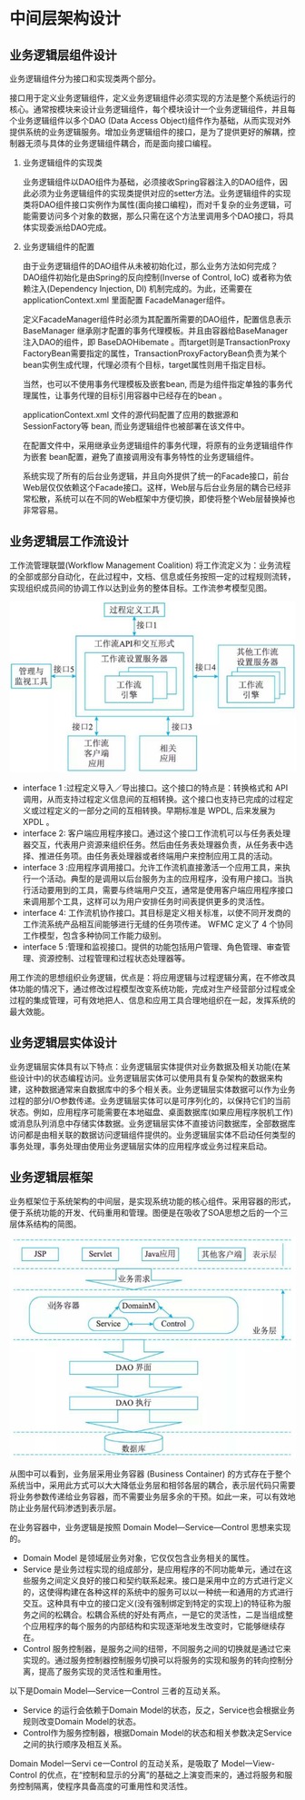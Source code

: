 # 中间层架构设计

## 业务逻辑层组件设计

业务逻辑组件分为接口和实现类两个部分。

接口用于定义业务逻辑组件，定义业务逻辑组件必须实现的方法是整个系统运行的核心。通常按模块来设计业务逻辑组件，每个模块设计一个业务逻辑组件，并且每个业务逻辑组件以多个DAO (Data Access Object)组件作为基础，从而实现对外提供系统的业务逻辑服务。增加业务逻辑组件的接口，是为了提供更好的解耦，控制器无须与具体的业务逻辑组件耦合，而是面向接口编程。

1. 业务逻辑组件的实现类

    业务逻辑组件以DAO组件为基础，必须接收Spring容器注入的DAO组件，因此必须为业务逻辑组件的实现类提供对应的setter方法。业务逻辑组件的实现类将DAO组件接口实例作为属性(面向接口编程)，而对千复杂的业务逻辑，可能需要访问多个对象的数据，那么只需在这个方法里调用多个DAO接口，将具体实现委派给DAO完成。

2. 业务逻辑组件的配置

    由于业务逻辑组件的DAO组件从未被初始化过，那么业务方法如何完成？ DAO组件初始化是由Spring的反向控制(Inverse of Control, IoC) 或者称为依赖注入(Dependency Injection, DI) 机制完成的。为此，还需要在applicationContext.xml 里面配置 FacadeManager组件。

    定义FacadeManager组件时必须为其配置所需要的DAO组件，配置信息表示Base­Manager 继承刚才配置的事务代理模板。并且由容器给BaseManager注入DAO的组件，即 BaseDAOHibemate 。而target则是TransactionProxy FactoryBean需要指定的属性，TransactionProxyFactoryBean负责为某个bean实例生成代理，代理必须有个目标，target属性则用千指定目标。

    当然，也可以不使用事务代理模板及嵌套bean, 而是为组件指定单独的事务代理属性，让事务代理的目标引用容器中已经存在的bean 。

    applicationContext.xml 文件的源代码配置了应用的数据源和SessionFactory等 bean, 而业务逻辑组件也被部署在该文件中。

    在配置文件中，采用继承业务逻辑组件的事务代理，将原有的业务逻辑组件作为嵌套 bean配置，避免了直接调用没有事务特性的业务逻辑组件。

    系统实现了所有的后台业务逻辑，并且向外提供了统一的Facade接口，前台Web层仅仅依赖这个Facade接口。这样，Web层与后台业务层的耦合已经非常松散，系统可以在不同的Web框架中方便切换，即使将整个Web层替换掉也非常容易。

## 业务逻辑层工作流设计

工作流管理联盟(Workflow Management Coalition) 将工作流定义为：业务流程的全部或部分自动化，在此过程中，文档、信息或任务按照一定的过程规则流转，实现组织成员间的协调工作以达到业务的整体目标。工作流参考模型见图。

![alt text](3中间层架构设计/工作流参考模型.png)

- interface  1 :过程定义导入／导出接口。这个接口的特点是：转换格式和 API 调用，从而支持过程定义信息间的互相转换。这个接口也支持已完成的过程定义或过程定义的一部分之间的互相转换。早期标准是 WPDL, 后来发展为 XPDL 。
- interface 2: 客户端应用程序接口。通过这个接口工作流机可以与任务表处理器交互，代表用户资源来组织任务。然后由任务表处理器负责，从任务表中选择、推进任务项。由任务表处理器或者终端用户来控制应用工具的活动。
- interface  3 :应用程序调用接口。允许工作流机直接激活一个应用工具，来执行一个活动。典型的是调用以后台服务为主的应用程序，没有用户接口。当执行活动要用到的工具，需要与终端用户交互，通常是使用客户端应用程序接口来调用那个工具，这样可以为用户安排任务时间表提供更多的灵活性。
- interface 4: 工作流机协作接口。其目标是定义相关标准，以使不同开发商的工作流系统产品相互间能够进行无缝的任务项传递。 WFMC 定义了 4 个协同工作模型，包含多种协同工作能力级别。
- interface  5 :管理和监视接口。提供的功能包括用户管理、角色管理、审查管理、资源控制、过程管理和过程状态处理器等。

用工作流的思想组织业务逻辑，优点是：将应用逻辑与过程逻辑分离，在不修改具体功能的情况下，通过修改过程模型改变系统功能，完成对生产经营部分过程或全过程的集成管理，可有效地把人、信息和应用工具合理地组织在一起，发挥系统的最大效能。

## 业务逻辑层实体设计

业务逻辑层实体具有以下特点：业务逻辑层实体提供对业务数据及相关功能(在某些设计中)的状态编程访问。业务逻辑层实体可以使用具有复杂架构的数据来构建，这种数据通常来自数据库中的多个相关表。业务逻辑层实体数据可以作为业务过程的部分I/O参数传递。业务逻辑层实体可以是可序列化的，以保持它们的当前状态。例如，应用程序可能需要在本地磁盘、桌面数据库(如果应用程序脱机工作)或消息队列消息中存储实体数据。业务逻辑层实体不直接访问数据库，全部数据库访问都是由相关联的数据访问逻辑组件提供的。业务逻辑层实体不启动任何类型的事务处理，事务处理由使用业务逻辑层实体的应用程序或业务过程来启动。

## 业务逻辑层框架

业务框架位于系统架构的中间层，是实现系统功能的核心组件。采用容器的形式，便于系统功能的开发、代码重用和管理。图便是在吸收了SOA思想之后的一个三层体系结构的简图。

![alt text](3中间层架构设计/业务框架在整个系统架构中的位置.png)

从图中可以看到，业务层采用业务容器 (Business Container) 的方式存在于整个系统当中，采用此方式可以大大降低业务层和相邻各层的耦合，表示层代码只需要将业务参数传递给业务容器，而不需要业务层多余的干预。如此一来，可以有效地防止业务层代码渗透到表示层。

在业务容器中，业务逻辑是按照 Domain Model—Service—Control 思想来实现的。

- Domain Model 是领域层业务对象，它仅仅包含业务相关的属性。
- Service 是业务过程实现的组成部分，是应用程序的不同功能单元，通过在这些服务之间定义良好的接口和契约联系起来。接口是采用中立的方式进行定义的，这使得构建在各种这样的系统中的服务可以以一种统一和通用的方式进行交互。这种具有中立的接口定义(没有强制绑定到特定的实现上)的特征称为服务之间的松耦合。松耦合系统的好处有两点，一是它的灵活性，二是当组成整个应用程序的每个服务的内部结构和实现逐渐地发生改变时，它能够继续存在。
- Control 服务控制器，是服务之间的纽带，不同服务之间的切换就是通过它来实现的。通过服务控制器控制服务切换可以将服务的实现和服务的转向控制分离，提高了服务实现的灵活性和重用性。

以下是Domain Model—Service一Control 三者的互动关系。

- Service 的运行会依赖于Domain Model的状态，反之，Service也会根据业务规则改变Domain Model的状态。
- Control作为服务控制器，根据Domain Model的状态和相关参数决定Service之间的执行顺序及相互关系。

Domain Model一Servi ce一Control 的互动关系，是吸取了 Model一View-Control 的优点，在“控制和显示的分离”的基础之上演变而来的，通过将服务和服务控制隔离，使程序具备高度的可重用性和灵活性。
